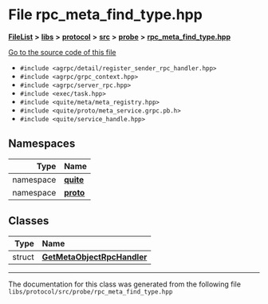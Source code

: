 

# File rpc\_meta\_find\_type.hpp



[**FileList**](files.md) **>** [**libs**](dir_6719ab1f1f7655efc2fa43f7eb574fd1.md) **>** [**protocol**](dir_256d27db1e44b9b04d67f4c92d3fc698.md) **>** [**src**](dir_62c749a433f68b441b7c0425b5469d66.md) **>** [**probe**](dir_8a7b54f280cdd6b46c67f9938f379d86.md) **>** [**rpc\_meta\_find\_type.hpp**](rpc__meta__find__type_8hpp.md)

[Go to the source code of this file](rpc__meta__find__type_8hpp_source.md)



* `#include <agrpc/detail/register_sender_rpc_handler.hpp>`
* `#include <agrpc/grpc_context.hpp>`
* `#include <agrpc/server_rpc.hpp>`
* `#include <exec/task.hpp>`
* `#include <quite/meta/meta_registry.hpp>`
* `#include <quite/proto/meta_service.grpc.pb.h>`
* `#include <quite/service_handle.hpp>`













## Namespaces

| Type | Name |
| ---: | :--- |
| namespace | [**quite**](namespacequite.md) <br> |
| namespace | [**proto**](namespacequite_1_1proto.md) <br> |


## Classes

| Type | Name |
| ---: | :--- |
| struct | [**GetMetaObjectRpcHandler**](structquite_1_1proto_1_1GetMetaObjectRpcHandler.md) <br> |



















































------------------------------
The documentation for this class was generated from the following file `libs/protocol/src/probe/rpc_meta_find_type.hpp`

